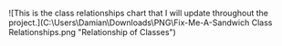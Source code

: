 ![This is the class relationships chart that I will update throughout the project.](C:\Users\Damian\Downloads\PNG\Fix-Me-A-Sandwich Class Relationships.png "Relationship of Classes")